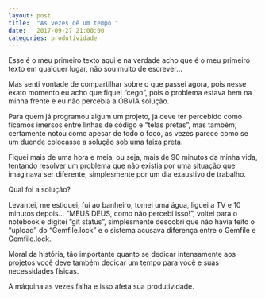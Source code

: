 ```yaml
---
layout: post
title:  "As vezes dê um tempo."
date:   2017-09-27 21:00:00
categories: produtividade
---
```


Esse é o meu primeiro texto aqui e na verdade acho que é o meu primeiro texto em qualquer lugar, não sou muito de escrever…

Mas senti vontade de compartilhar sobre o que passei agora, pois nesse exato momento eu acho que fiquei “cego”, pois o problema estava bem na minha frente e eu não percebia a ÓBVIA solução.

Para quem já programou algum um projeto, já deve ter percebido como ficamos imersos entre linhas de código e “telas pretas”, mas também, certamente notou como apesar de todo o foco, as vezes parece como se um duende colocasse a solução sob uma faixa preta.

Fiquei mais de uma hora e meia, ou seja, mais de 90 minutos da minha vida, tentando resolver um problema que não existia por uma situação que imaginava ser diferente, simplesmente por um dia exaustivo de trabalho.

Qual foi a solução?

Levantei, me estiquei, fui ao banheiro, tomei uma água, liguei a TV e 10 minutos depois… “MEUS DEUS, como não percebi isso!”, voltei para o notebook e digitei “git status”, simplesmente descobri que não havia feito o “upload” do “Gemfile.lock” e o sistema acusava diferença entre o Gemfile e Gemfile.lock.

Moral da história, tão importante quanto se dedicar intensamente aos projetos você deve também dedicar um tempo para você e suas necessidades físicas.

A máquina as vezes falha e isso afeta sua produtividade.